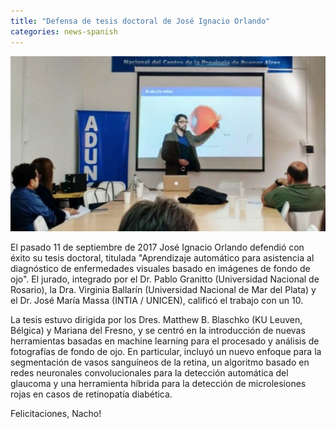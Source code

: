 ```yaml
---
title: "Defensa de tesis doctoral de José Ignacio Orlando"
categories: news-spanish
---
```


<div class="image-post-container">
    <img src="/images/news/defensa_tesis_nacho.png" title="" />
</div>

El pasado 11 de septiembre de 2017 José Ignacio Orlando defendió con éxito su tesis doctoral, titulada "Aprendizaje automático para asistencia al diagnóstico de enfermedades visuales basado en imágenes de fondo de ojo". El jurado, integrado por el Dr. Pablo Granitto (Universidad Nacional de Rosario), la Dra. Virginia Ballarín (Universidad Nacional de Mar del Plata) y el Dr. José María Massa (INTIA / UNICEN), calificó el trabajo con un 10.

La tesis estuvo dirigida por los Dres. Matthew B. Blaschko (KU Leuven, Bélgica) y Mariana del Fresno, y se centró en la introducción de nuevas herramientas basadas en machine learning para el procesado y análisis de fotografías de fondo de ojo. En particular, incluyó un nuevo enfoque para la segmentación de vasos sanguíneos de la retina, un algoritmo basado en redes neuronales convolucionales para la detección automática del glaucoma y una herramienta híbrida para la detección de microlesiones rojas en casos de retinopatía diabética.

Felicitaciones, Nacho!